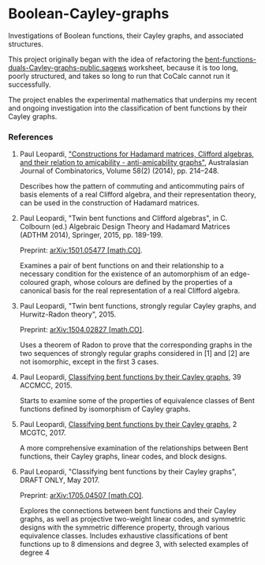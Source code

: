 # Boolean-Cayley-graphs
Investigations of Boolean functions, their Cayley graphs, and associated structures.

This project originally began with the idea of refactoring the [bent-functions-duals-Cayley-graphs-public.sagews](https://cloud.sagemath.com/projects/80f4c9e7-8a37-4f59-82e7-aa179ec0b652/files/public/bent-functions-duals-Cayley-graphs-public.sagews)
worksheet, because it is too long, poorly structured, and takes so long to run that CoCalc cannot run it successfully.

The project enables the experimental mathematics that underpins my recent and ongoing investigation into the classification of bent functions by their Cayley graphs.

### References

1. Paul Leopardi, ["Constructions for Hadamard matrices, Clifford algebras, and their relation to amicability - anti-amicability graphs"](http://ajc.maths.uq.edu.au/pdf/58/ajc_v58_p214.pdf),
Australasian Journal of Combinatorics, Volume 58(2) (2014), pp. 214–248.

   Describes how the pattern of commuting and anticommuting pairs of basis elements of a real Clifford algebra, and their representation theory, can be used in the construction of Hadamard matrices.

2. Paul Leopardi, "Twin bent functions and Clifford algebras", in C. Colbourn (ed.) Algebraic Design Theory and Hadamard Matrices (ADTHM 2014), Springer, 2015, pp. 189-199.

   Preprint:  [arXiv:1501.05477 \[math.CO\]](http://arxiv.org/abs/1501.05477).

   Examines a pair of bent functions on and their relationship to a necessary condition for the existence of an automorphism of an edge-coloured graph, whose colours are defined by the properties of a canonical basis for the real representation of a real Clifford algebra.

3. Paul Leopardi, "Twin bent functions, strongly regular Cayley graphs, and Hurwitz-Radon theory", 2015.

   Preprint: [arXiv:1504.02827 \[math.CO\]](http://arxiv.org/abs/1504.02827).

   Uses a theorem of Radon to prove that the corresponding graphs in the two sequences of strongly regular graphs considered in [1] and [2] are not isomorphic, except in the first 3 cases.

4. Paul Leopardi, [Classifying bent functions by their Cayley graphs](https://sites.google.com/site/paulleopardi/Leopardi-ACCMCC-2015-talk-revised.pdf), 39 ACCMCC, 2015.

   Starts to examine some of the properties of equivalence classes of Bent functions defined by isomorphism of Cayley graphs.

5. Paul Leopardi, [Classifying bent functions by their Cayley graphs](https://drive.google.com/open?id=0BynZQtPnxGf-LUtic2llclRMQnM), 2 MCGTC, 2017.

   A more comprehensive examination of the relationships between Bent functions, their Cayley graphs, linear codes, and block designs.

6. Paul Leopardi, "Classifying bent functions by their Cayley graphs", DRAFT ONLY, May 2017.

   Preprint: [arXiv:1705.04507 \[math.CO\]](http://arxiv.org/abs/1705.04507).

   Explores the connections between bent functions and their Cayley graphs, as well as projective two-weight linear codes, and symmetric designs with the symmetric difference property, through various equivalence classes. Includes exhaustive classifications of bent functions up to 8 dimensions and degree 3, with selected examples of degree 4

